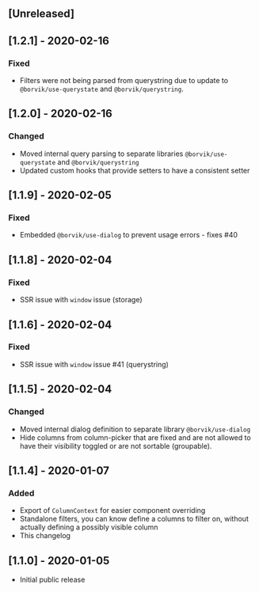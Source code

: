 ## [Unreleased]

## [1.2.1] - 2020-02-16
### Fixed
- Filters were not being parsed from querystring due to update to `@borvik/use-querystate` and `@borvik/querystring`.

## [1.2.0] - 2020-02-16
### Changed
- Moved internal query parsing to separate libraries `@borvik/use-querystate` and `@borvik/querystring`
- Updated custom hooks that provide setters to have a consistent setter

## [1.1.9] - 2020-02-05
### Fixed
- Embedded `@borvik/use-dialog` to prevent usage errors - fixes #40

## [1.1.8] - 2020-02-04
### Fixed
- SSR issue with `window` issue (storage)

## [1.1.6] - 2020-02-04
### Fixed
- SSR issue with `window` issue #41 (querystring)

## [1.1.5] - 2020-02-04
### Changed
- Moved internal dialog definition to separate library `@borvik/use-dialog`
- Hide columns from column-picker that are fixed and are not allowed to have their visibility toggled or are not sortable (groupable).

## [1.1.4] - 2020-01-07
### Added
- Export of `ColumnContext` for easier component overriding
- Standalone filters, you can know define a columns to filter on, without actually defining a possibly visible column
- This changelog

## [1.1.0] - 2020-01-05
- Initial public release